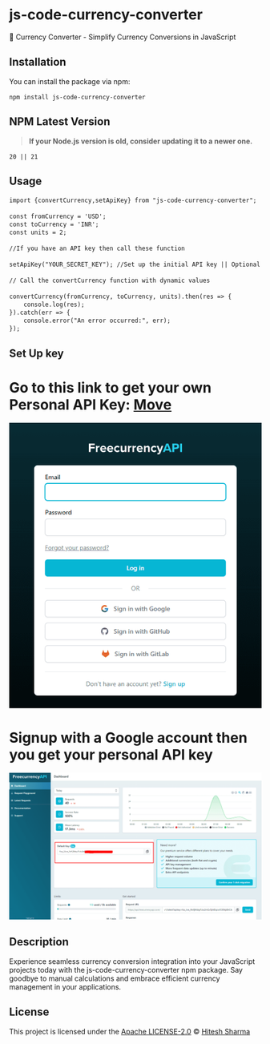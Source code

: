 
# js-code-currency-converter

  

💱 Currency Converter - Simplify Currency Conversions in JavaScript

  

## Installation

  

You can install the package via npm:

```
npm install js-code-currency-converter
```

## NPM Latest Version

>  **If your Node.js version is old, consider updating it to a newer one.** 

```
20 || 21
```
  

## Usage

```
import {convertCurrency,setApiKey} from "js-code-currency-converter";

const fromCurrency = 'USD';
const toCurrency = 'INR';
const units = 2;

//If you have an API key then call these function

setApiKey("YOUR_SECRET_KEY"); //Set up the initial API key || Optional

// Call the convertCurrency function with dynamic values

convertCurrency(fromCurrency, toCurrency, units).then(res => {
	console.log(res);
}).catch(err => {
	console.error("An error occurred:", err);
});
```

## Set Up key
 
# Go to this link to get your own Personal API Key: [Move](https://app.freecurrencyapi.com/)


![api](https://github.com/hiteshcreator/js-currency-converter/blob/master/assets/singup.png)


# Signup with a Google account then you get your personal API key

![api](https://github.com/hiteshcreator/js-currency-converter/blob/master/assets/api.png)



## Description

Experience seamless currency conversion integration into your JavaScript projects today with the js-code-currency-converter npm package. Say goodbye to manual calculations and embrace efficient currency management in your applications.

  

## License

This project is licensed under the [Apache LICENSE-2.0](https://github.com/hiteshcreator/js-currency-converter/blob/master/LICENSE) © [Hitesh Sharma](https://github.com/hiteshcreator)
